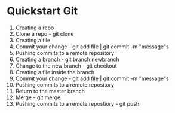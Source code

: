 # Quickstart Git

01. Creating a repo
02. Clone a repo - git clone <url>
03. Creating a file
04. Commit your change - git add file | git commit -m "message"s
05. Pushing commits to a remote repository
06. Creating a branch - git branch newbranch
07. Change to the new branch - git checkout
08. Creating a file inside the branch
09. Commit your change - git add file | git commit -m "message"s
10. Pushing commits to a remote repository 
11. Return to the master branch
12. Merge - git merge
13. Pushing commits to a remote repostiory - git push
